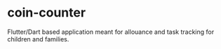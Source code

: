 # coin-counter
Flutter/Dart based application meant for allouance and task tracking for children and families.
